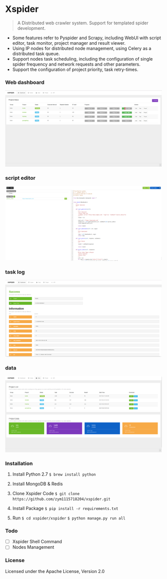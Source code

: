 # Xspider
> A Distributed web crawler system. Support for templated spider development.

- Some features refer to Pyspider and Scrapy, including WebUI with script editor, task monitor, project manager and result viewer.
- Using IP nodes for distributed node management, using Celery as a distributed task queue.
- Support nodes task scheduling, including the configuration of single spider frequency and network requests and other parameters.
- Support the configuration of project priority, task retry-times.

### Web dashboard
![demo index](./docs/image/index.png)

### script editor  
![demo data](./docs/image/debug.png)

### task log
![demo data](./docs/image/task.png)

### data
![demo data](./docs/image/data.png)

### Installation

1. Install Python 2.7
`$ brew install python`
2. Install MongoDB & Redis

3. Clone Xspider Code
`$ git clone https://github.com/zym1115718204/xspider.git`
4. Install Package
`$ pip install -r requirements.txt`
5. Run
`$ cd xspider/xspider`
`$ python manage.py run all`


### Todo

- [ ] Xspider Shell Command 
- [ ] Nodes Management

### License

Licensed under the Apache License, Version 2.0